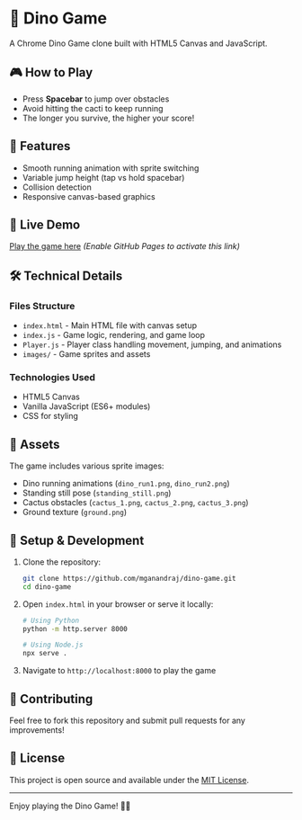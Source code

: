 # 🦕 Dino Game

A Chrome Dino Game clone built with HTML5 Canvas and JavaScript.

## 🎮 How to Play

- Press **Spacebar** to jump over obstacles
- Avoid hitting the cacti to keep running
- The longer you survive, the higher your score!

## 🚀 Features

- Smooth running animation with sprite switching
- Variable jump height (tap vs hold spacebar)
- Collision detection
- Responsive canvas-based graphics

## 🎯 Live Demo

[Play the game here](https://mganandraj.github.io/dino-game/) *(Enable GitHub Pages to activate this link)*

## 🛠️ Technical Details

### Files Structure
- `index.html` - Main HTML file with canvas setup
- `index.js` - Game logic, rendering, and game loop
- `Player.js` - Player class handling movement, jumping, and animations
- `images/` - Game sprites and assets

### Technologies Used
- HTML5 Canvas
- Vanilla JavaScript (ES6+ modules)
- CSS for styling

## 🎨 Assets

The game includes various sprite images:
- Dino running animations (`dino_run1.png`, `dino_run2.png`)
- Standing still pose (`standing_still.png`)
- Cactus obstacles (`cactus_1.png`, `cactus_2.png`, `cactus_3.png`)
- Ground texture (`ground.png`)

## 🚀 Setup & Development

1. Clone the repository:
   ```bash
   git clone https://github.com/mganandraj/dino-game.git
   cd dino-game
   ```

2. Open `index.html` in your browser or serve it locally:
   ```bash
   # Using Python
   python -m http.server 8000
   
   # Using Node.js
   npx serve .
   ```

3. Navigate to `http://localhost:8000` to play the game

## 🤝 Contributing

Feel free to fork this repository and submit pull requests for any improvements!

## 📄 License

This project is open source and available under the [MIT License](LICENSE).

---

Enjoy playing the Dino Game! 🦕🌵

